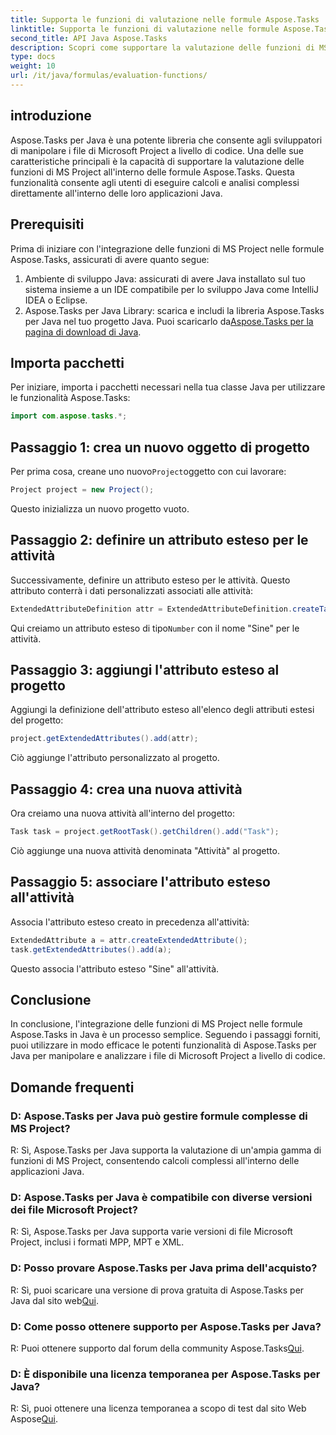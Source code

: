 ```yaml
---
title: Supporta le funzioni di valutazione nelle formule Aspose.Tasks
linktitle: Supporta le funzioni di valutazione nelle formule Aspose.Tasks
second_title: API Java Aspose.Tasks
description: Scopri come supportare la valutazione delle funzioni di MS Project nelle formule Aspose.Tasks utilizzando Java. Aumenta la tua produttività con Aspose.Tasks.
type: docs
weight: 10
url: /it/java/formulas/evaluation-functions/
---
```


## introduzione
Aspose.Tasks per Java è una potente libreria che consente agli sviluppatori di manipolare i file di Microsoft Project a livello di codice. Una delle sue caratteristiche principali è la capacità di supportare la valutazione delle funzioni di MS Project all'interno delle formule Aspose.Tasks. Questa funzionalità consente agli utenti di eseguire calcoli e analisi complessi direttamente all'interno delle loro applicazioni Java.
## Prerequisiti
Prima di iniziare con l'integrazione delle funzioni di MS Project nelle formule Aspose.Tasks, assicurati di avere quanto segue:
1. Ambiente di sviluppo Java: assicurati di avere Java installato sul tuo sistema insieme a un IDE compatibile per lo sviluppo Java come IntelliJ IDEA o Eclipse.
2.  Aspose.Tasks per Java Library: scarica e includi la libreria Aspose.Tasks per Java nel tuo progetto Java. Puoi scaricarlo da[Aspose.Tasks per la pagina di download di Java](https://releases.aspose.com/tasks/java/).
## Importa pacchetti
Per iniziare, importa i pacchetti necessari nella tua classe Java per utilizzare le funzionalità Aspose.Tasks:
```java
import com.aspose.tasks.*;
```

## Passaggio 1: crea un nuovo oggetto di progetto
 Per prima cosa, creane uno nuovo`Project`oggetto con cui lavorare:
```java
Project project = new Project();
```
Questo inizializza un nuovo progetto vuoto.
## Passaggio 2: definire un attributo esteso per le attività
Successivamente, definire un attributo esteso per le attività. Questo attributo conterrà i dati personalizzati associati alle attività:
```java
ExtendedAttributeDefinition attr = ExtendedAttributeDefinition.createTaskDefinition(CustomFieldType.Number, ExtendedAttributeTask.Number1, "Sine");
```
 Qui creiamo un attributo esteso di tipo`Number` con il nome "Sine" per le attività.
## Passaggio 3: aggiungi l'attributo esteso al progetto
Aggiungi la definizione dell'attributo esteso all'elenco degli attributi estesi del progetto:
```java
project.getExtendedAttributes().add(attr);
```
Ciò aggiunge l'attributo personalizzato al progetto.
## Passaggio 4: crea una nuova attività
Ora creiamo una nuova attività all'interno del progetto:
```java
Task task = project.getRootTask().getChildren().add("Task");
```
Ciò aggiunge una nuova attività denominata "Attività" al progetto.
## Passaggio 5: associare l'attributo esteso all'attività
Associa l'attributo esteso creato in precedenza all'attività:
```java
ExtendedAttribute a = attr.createExtendedAttribute();
task.getExtendedAttributes().add(a);
```
Questo associa l'attributo esteso "Sine" all'attività.

## Conclusione
In conclusione, l'integrazione delle funzioni di MS Project nelle formule Aspose.Tasks in Java è un processo semplice. Seguendo i passaggi forniti, puoi utilizzare in modo efficace le potenti funzionalità di Aspose.Tasks per Java per manipolare e analizzare i file di Microsoft Project a livello di codice.
## Domande frequenti
### D: Aspose.Tasks per Java può gestire formule complesse di MS Project?
R: Sì, Aspose.Tasks per Java supporta la valutazione di un'ampia gamma di funzioni di MS Project, consentendo calcoli complessi all'interno delle applicazioni Java.
### D: Aspose.Tasks per Java è compatibile con diverse versioni dei file Microsoft Project?
R: Sì, Aspose.Tasks per Java supporta varie versioni di file Microsoft Project, inclusi i formati MPP, MPT e XML.
### D: Posso provare Aspose.Tasks per Java prima dell'acquisto?
 R: Sì, puoi scaricare una versione di prova gratuita di Aspose.Tasks per Java dal sito web[Qui](https://purchase.aspose.com/buy).
### D: Come posso ottenere supporto per Aspose.Tasks per Java?
R: Puoi ottenere supporto dal forum della community Aspose.Tasks[Qui](https://forum.aspose.com/c/tasks/15).
### D: È disponibile una licenza temporanea per Aspose.Tasks per Java?
 R: Sì, puoi ottenere una licenza temporanea a scopo di test dal sito Web Aspose[Qui](https://purchase.aspose.com/temporary-license/).